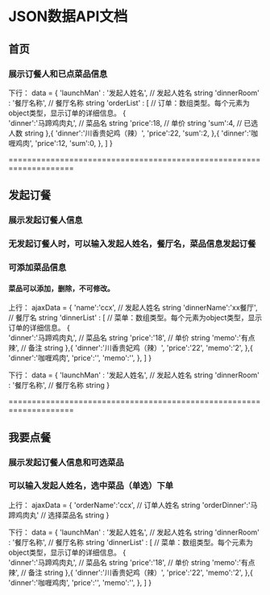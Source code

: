 # JSON数据API文档

## 首页
### 展示订餐人和已点菜品信息
下行：
data = {
	'launchMan' : '发起人姓名',     // 发起人姓名 string
	'dinnerRoom' : '餐厅名称',      // 餐厅名称 string
	'orderList' : [                 // 订单：数组类型。每个元素为object类型，显示订单的详细信息。
		{            
			'dinner':'马蹄鸡肉丸',  // 菜品名 string
			 'price':18,            // 单价 string
			 'sum':4,               // 已选人数 string
		},{	'dinner':'川香贵妃鸡（辣）',
			'price':22,
			'sum':2,
		},{	'dinner':'咖喱鸡肉',
			'price':12,
			'sum':0,
		},
	]
}

====================================================================

## 发起订餐
### 展示发起订餐人信息
### 无发起订餐人时，可以输入发起人姓名，餐厅名，菜品信息发起订餐
### 可添加菜品信息
#### 菜品可以添加，删除，不可修改。

上行：
ajaxData = {
	'name':'ccx',                   // 发起人姓名 string
	'dinnerName':'xx餐厅',          // 餐厅名 string
	'dinnerList' : [                // 菜单：数组类型。每个元素为object类型，显示订单的详细信息。
		{            
			'dinner':'马蹄鸡肉丸',  // 菜品名 string
			'price':'18',           // 单价 string
			'memo':'有点辣',        // 备注 string
		},{	'dinner':'川香贵妃鸡（辣）',
			'price':'22',
			'memo':'2',
		},{	'dinner':'咖喱鸡肉',
			'price':'',
			'memo':'',
		},
	]
}

下行：
data = {
	'launchMan' : '发起人姓名',     // 发起人姓名 string
	'dinnerRoom' : '餐厅名称',      // 餐厅名称 string
}

====================================================================

## 我要点餐
### 展示发起订餐人信息和可选菜品
### 可以输入发起人姓名，选中菜品（单选）下单
上行：
ajaxData = {
	'orderName':'ccx',              // 订单人姓名 string
	'orderDinner':'马蹄鸡肉丸'      // 选择菜品名 string
}

下行：
data = {
	'launchMan' : '发起人姓名',     // 发起人姓名 string
	'dinnerRoom' : '餐厅名称',      // 餐厅名称 string
	'dinnerList' : [                // 菜单：数组类型。每个元素为object类型，显示订单的详细信息。
		{            
			'dinner':'马蹄鸡肉丸',  // 菜品名 string
			'price':'18',           // 单价 string
			'memo':'有点辣',        // 备注 string
		},{	'dinner':'川香贵妃鸡（辣）',
			'price':'22',
			'memo':'2',
		},{	'dinner':'咖喱鸡肉',
			'price':'',
			'memo':'',
		},
	]
}
